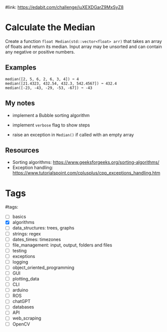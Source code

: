 #link: https://edabit.com/challenge/iuXEXDGarZ9MxSyZ8



# Calculate the Median

Create a function `float Median(std::vector<float> arr)` that takes an array of floats and return its median. Input array may be unsorted and can contain any negative or positive numbers.

## Examples

```
median([2, 5, 6, 2, 6, 3, 4]) ➞ 4
median([21.4323, 432.54, 432.3, 542.4567]) ➞ 432.4
median([-23, -43, -29, -53, -67]) ➞ -43
```

## My notes

* implement a Bubble sorting algorithm
* implement `verbose` flag to show steps

* raise an exception in `Median()` if called with an empty array

## Resources

* Sorting algorithms: https://www.geeksforgeeks.org/sorting-algorithms/
* Exception handling: https://www.tutorialspoint.com/cplusplus/cpp_exceptions_handling.htm

# Tags

#tags: 
- [ ] basics
- [x] algorithms
- [ ] data_structures: trees, graphs
- [ ] strings: regex
- [ ] dates_times: timezones
- [ ] file_management: input, output, folders and files
- [ ] testing
- [ ] exceptions
- [ ] logging
- [ ] object_oriented_programming
- [ ] GUI
- [ ] plotting_data
- [ ] CLI
- [ ] arduino
- [ ] ROS
- [ ] chatGPT
- [ ] databases
- [ ] API
- [ ] web_scraping
- [ ] OpenCV
